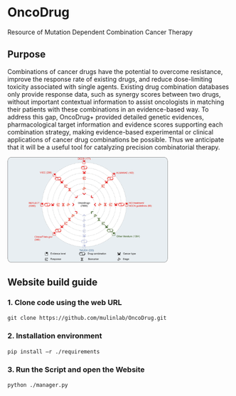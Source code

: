 # OncoDrug
Resource of Mutation Dependent Combination Cancer Therapy
## Purpose
Combinations of cancer drugs have the potential to overcome resistance, improve the response rate of existing drugs, and reduce dose-limiting toxicity associated with single agents. Existing drug combination databases only provide response data, such as synergy scores between two drugs, without important contextual information to assist oncologists in matching their patients with these combinations in an evidence-based way. To address this gap, OncoDrug+ provided detailed genetic evidences, pharmacological target information and evidence scores supporting each combination strategy, making evidence-based experimental or clinical applications of cancer drug combinations be possible. Thus we anticipate that it will be a useful tool for catalyzing precision combinatorial therapy. 

<img src="https://github.com/mulinlab/OncoDrug/blob/main/static/img/purpose.png" width="361" height="237">

## Website build guide
### 1. Clone code using the web URL
```
git clone https://github.com/mulinlab/OncoDrug.git
```
### 2. Installation environment
```
pip install –r ./requirements
```
### 3. Run the Script and open the Website
```
python ./manager.py
```
